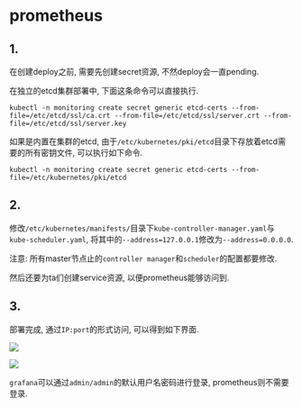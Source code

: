 # prometheus

## 1.

在创建deploy之前, 需要先创建secret资源, 不然deploy会一直pending.

在独立的etcd集群部署中, 下面这条命令可以直接执行.

```
kubectl -n monitoring create secret generic etcd-certs --from-file=/etc/etcd/ssl/ca.crt --from-file=/etc/etcd/ssl/server.crt --from-file=/etc/etcd/ssl/server.key
```

如果是内置在集群的etcd, 由于`/etc/kubernetes/pki/etcd`目录下存放着etcd需要的所有密钥文件, 可以执行如下命令.

```
kubectl -n monitoring create secret generic etcd-certs --from-file=/etc/kubernetes/pki/etcd
```

## 2. 

修改`/etc/kubernetes/manifests/`目录下`kube-controller-manager.yaml`与`kube-scheduler.yaml`, 将其中的`--address=127.0.0.1`修改为`--address=0.0.0.0`.

注意: 所有master节点止的`controller manager`和`scheduler`的配置都要修改.

然后还要为ta们创建service资源, 以便prometheus能够访问到.

## 3. 

部署完成, 通过`IP:port`的形式访问, 可以得到如下界面.

![](https://gitee.com/generals-space/gitimg/raw/master/11e1f2b165128cd49df84523020c0e0d.png)

![](https://gitee.com/generals-space/gitimg/raw/master/0c0c5dfe54d152de0250abe6c290228b.png)

`grafana`可以通过`admin/admin`的默认用户名密码进行登录, prometheus则不需要登录.
